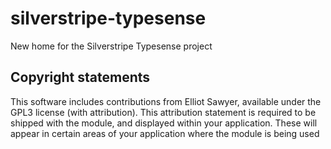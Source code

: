 # silverstripe-typesense

New home for the Silverstripe Typesense project

## Copyright statements

This software includes contributions from Elliot Sawyer, available under the GPL3 license (with attribution). This attribution statement is required to be shipped with the module, and displayed within your application. These will appear in certain areas of your application where the module is being used
